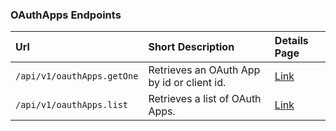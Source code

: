 
### OAuthApps Endpoints

| Url                             | Short Description                         | Details Page       |
| :------------------------------ | :---------------------------------------- | :----------------  |
| `/api/v1/oauthApps.getOne`      | Retrieves an OAuth App by id or client id.| [Link](getone/)    |
| `/api/v1/oauthApps.list`        | Retrieves a list of OAuth Apps.           | [Link](list)       |